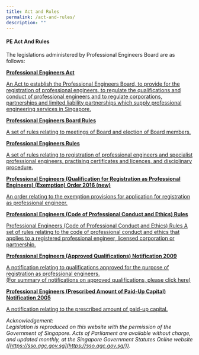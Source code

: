 ```yaml
---
title: Act and Rules
permalink: /act-and-rules/
description: ""
---
```

#### PE Act And Rules

The legislations administered by Professional Engineers Board are as follows:

[**Professional Engineers Act**](https://sso.agc.gov.sg/Act/PEA1991)

[An Act to establish the Professional Engineers Board, to provide for the registration of professional engineers, to regulate the qualifications and conduct of professional engineers and to regulate corporations, partnerships and limited liability partnerships which supply professional engineering services in Singapore.](https://sso.agc.gov.sg/Act/PEA1991)

[**Professional Engineers Board Rules**](https://sso.agc.gov.sg/SL/PEA1991-R2?DocDate=20051201)
    
[A set of rules relating to meetings of Board and election of Board members.](https://sso.agc.gov.sg/SL/PEA1991-R2?DocDate=20051201)

[**Professional Engineers Rules**](https://sso.agc.gov.sg/SL/PEA1991-R1?DocDate=20180820)
    
[A set of rules relating to registration of professional engineers and specialist professional engineers, practising certificates and licences, and disciplinary procedure.](https://sso.agc.gov.sg/SL/PEA1991-R1?DocDate=20180820)

[**Professional Engineers (Qualification for Registration as Professional Engineers) (Exemption) Order 2016 (new)**](https://sso.agc.gov.sg/SL/PEA1991-S588-2016?DocDate=20161116)
    
[An order relating to the exemption provisions for application for registration as professional engineer.](https://sso.agc.gov.sg/SL/PEA1991-S588-2016?DocDate=20161116)

[**Professional Engineers (Code of Professional Conduct and Ethics) Rules**](https://sso.agc.gov.sg/SL/PEA1991-R3?DocDate=20180112)
    
[Professional Engineers (Code of Professional Conduct and Ethics) Rules A set of rules relating to the code of professional conduct and ethics that applies to a registered professional engineer, licensed corporation or partnership.](https://sso.agc.gov.sg/SL/PEA1991-R3?DocDate=20180112)

[**Professional Engineers (Approved Qualifications) Notification 2009**](https://sso.agc.gov.sg/SL/PEA1991-S653-2009?DocDate=20180112)
    
[A notification relating to qualifications approved for the purpose of registration as professional engineers.](https://sso.agc.gov.sg/SL/PEA1991-S653-2009?DocDate=20180112) <br>
[(For summary of notifications on approved qualifications, please click here)](/files/Summary%20of%20notification%20on%20approved%20qualifications%202009_2017.pdf)

[**Professional Engineers (Prescribed Amount of Paid-Up Capital) Notification 2005**](https://sso.agc.gov.sg/SL/PEA1991-S767-2005?DocDate=20051201)
    
[A notification relating to the prescribed amount of paid-up capital.](https://sso.agc.gov.sg/SL/PEA1991-S767-2005?DocDate=20051201)
    
_Acknowledgement:  
Legislation is reproduced on this website with the permission of the Government of Singapore. Acts of Parliament are available without charge, and updated monthly, at the Singapore Government Statutes Online website ([https://sso.agc.gov.sg](https://sso.agc.gov.sg/))._
